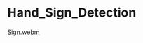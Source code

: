 # Hand_Sign_Detection

[Sign.webm](https://user-images.githubusercontent.com/108759490/194683346-11f3ab21-ac41-4899-aad5-ca1e3b359898.webm)
